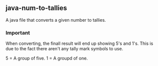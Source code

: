 ## java-num-to-tallies
A java file that converts a given number to tallies.

### Important
When converting, the finall result will end up showing 5's and 1's. This is due to the fact there aren't any tally mark symbols to use.

5 = A group of five.
1 = A groupd of one.
